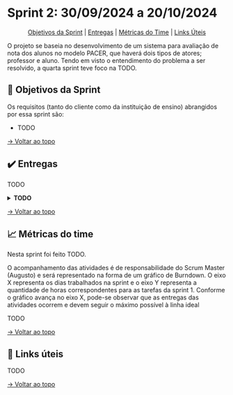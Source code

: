 # Sprint 2: 30/09/2024 a 20/10/2024

<div align="center">

[Objetivos da Sprint]() | [Entregas]() | [Métricas do Time]() | [Links Úteis]()

</div>

O projeto se baseia no desenvolvimento de um sistema para avaliação de nota dos alunos no modelo PACER, que haverá dois tipos de atores; professor e aluno. Tendo em visto o entendimento do problema a ser resolvido, a quarta sprint teve foco na TODO.

## 🎯 Objetivos da Sprint

Os requisitos (tanto do cliente como da instituição de ensino) abrangidos por essa sprint são:
- TODO

[→ Voltar ao topo]()

## ✔️ Entregas

TODO

<details>
  <summary><b>TODO</b></summary>
  TODO
</details>

[→ Voltar ao topo]()

## 📈 Métricas do time

Nesta sprint foi feito TODO.

O acompanhamento das atividades é de responsabilidade do Scrum Master (Augusto) e será representado na forma de um gráfico de Burndown. O eixo X representa os dias trabalhados na sprint e o eixo Y representa a quantidade de horas correspondentes para as tarefas da sprint 1. Conforme o gráfico avança no eixo X, pode-se observar que as entregas das atividades ocorrem e devem seguir o máximo possível à linha ideal

TODO

[→ Voltar ao topo]()

## 🔗 Links úteis

TODO

[→ Voltar ao topo]()
